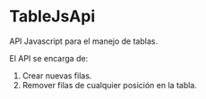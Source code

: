 # TableJsApi
API Javascript para el manejo de tablas.

El API se encarga de:

1. Crear nuevas filas.
2. Remover filas de cualquier posición en la tabla.
